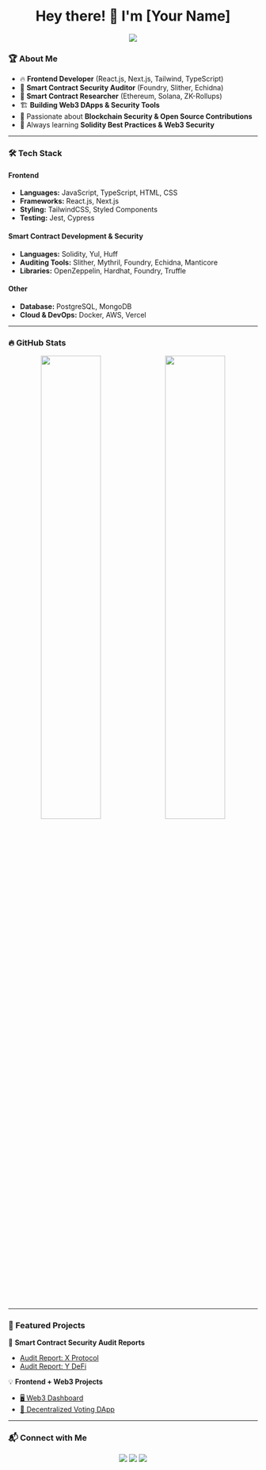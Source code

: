 <h1 align="center">Hey there! 👋 I'm [Your Name]</h1>

<p align="center">
  <img src="https://readme-typing-svg.herokuapp.com?size=22&color=F7BE38&width=600&lines=Frontend+Developer+🚀;Smart+Contract+Security+Auditor+🔐;Blockchain+Researcher+🛠️;Always+learning+new+things!">
</p>

### 🏆 About Me
- 🔥 **Frontend Developer** (React.js, Next.js, Tailwind, TypeScript)
- 🔐 **Smart Contract Security Auditor** (Foundry, Slither, Echidna)
- 📖 **Smart Contract Researcher** (Ethereum, Solana, ZK-Rollups)
- 🏗 **Building Web3 DApps & Security Tools**
- 🎯 Passionate about **Blockchain Security & Open Source Contributions**
- 🌱 Always learning **Solidity Best Practices & Web3 Security**

---

### 🛠️ Tech Stack
#### **Frontend**
- **Languages:** JavaScript, TypeScript, HTML, CSS
- **Frameworks:** React.js, Next.js
- **Styling:** TailwindCSS, Styled Components
- **Testing:** Jest, Cypress

#### **Smart Contract Development & Security**
- **Languages:** Solidity, Yul, Huff
- **Auditing Tools:** Slither, Mythril, Foundry, Echidna, Manticore
- **Libraries:** OpenZeppelin, Hardhat, Foundry, Truffle

#### **Other**
- **Database:** PostgreSQL, MongoDB
- **Cloud & DevOps:** Docker, AWS, Vercel

---

### 🔥 GitHub Stats  
<p align="center">
  <img width="49%" src="https://github-readme-stats.vercel.app/api?username=your-username&show_icons=true&theme=radical"/>
  <img width="49%" src="https://github-readme-streak-stats.herokuapp.com/?user=your-username&theme=radical"/>
</p>

---

### 🎯 Featured Projects
🚀 **Smart Contract Security Audit Reports**
- [Audit Report: X Protocol](https://github.com/your-username/x-protocol-audit)
- [Audit Report: Y DeFi](https://github.com/your-username/y-defi-audit)

💡 **Frontend + Web3 Projects**
- [🖥️ Web3 Dashboard](https://github.com/your-username/web3-dashboard)
- [🔗 Decentralized Voting DApp](https://github.com/your-username/voting-dapp)

---

### 📬 Connect with Me
<p align="center">
  <a href="https://linkedin.com/in/your-profile"><img src="https://img.shields.io/badge/-LinkedIn-blue?style=flat-square&logo=linkedin"></a>
  <a href="https://twitter.com/your-profile"><img src="https://img.shields.io/badge/-Twitter-%231DA1F2?style=flat-square&logo=twitter"></a>
  <a href="https://github.com/your-username"><img src="https://img.shields.io/badge/-GitHub-black?style=flat-square&logo=github"></a>
</p>
